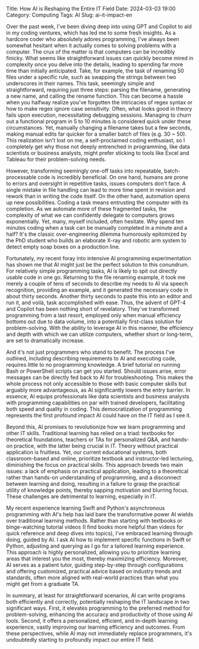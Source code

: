 Title: How AI is Reshaping the Entire IT Field
Date: 2024-03-03 19:00
Category: Computing
Tags: AI
Slug: ai-it-impact-en

Over the past week, I've been diving deep into using GPT and Copilot to aid in my coding ventures, which has led me to some fresh insights. As a hardcore coder who absolutely adores programming, I've always been somewhat hesitant when it actually comes to solving problems with a computer. The crux of the matter is that computers can be incredibly finicky. What seems like straightforward issues can quickly become mired in complexity once you delve into the details, leading to spending far more time than initially anticipated. Take, for example, the task of renaming 50 files under a specific rule, such as swapping the strings between two underscores in their names. This task, seemingly simple and straightforward, requiring just three steps: parsing the filename, generating a new name, and calling the rename function. This can become a hassle when you halfway realize you've forgotten the intricacies of regex syntax or how to make regex ignore case sensitivity. Often, what looks good in theory fails upon execution, necessitating debugging sessions. Managing to churn out a functional program in 5 to 10 minutes is considered quick under these circumstances. Yet, manually changing a filename takes but a few seconds, making manual edits far quicker for a smaller batch of files (e.g. 30 ~ 50). This realization isn't lost on me, a self-proclaimed coding enthusiast, so I completely get why those not deeply entrenched in programming, like data scientists or business analysts, might prefer sticking to tools like Excel and Tableau for their problem-solving needs.

However, transforming seemingly one-off tasks into repeatable, batch-processable code is incredibly beneficial. On one hand, humans are prone to errors and oversight in repetitive tasks, issues computers don't face. A single mistake in file handling can lead to more time spent in revision and rework than in writing the code itself. On the other hand, automation opens up new possibilities. Coding a task means entrusting the computer with its completion. As we automate more of these fragmented tasks, the complexity of what we can confidently delegate to computers grows exponentially. Yet, many, myself included, often hesitate. Why spend ten minutes coding when a task can be manually completed in a minute and a half? It's the classic over-engineering dilemma humorously epitomized by the PhD student who builds an elaborate X-ray and robotic arm system to detect empty soap boxes on a production line.

Fortunately, my recent foray into intensive AI programming experimentation has shown me that AI might just be the perfect solution to this conundrum. For relatively simple programming tasks, AI is likely to spit out directly usable code in one go. Returning to the file renaming example, it took me merely a couple of tens of seconds to describe my needs to AI via speech recognition, providing an example, and it generated the necessary code in about thirty seconds. Another thirty seconds to paste this into an editor and run it, and voilà, task accomplished with ease. Thus, the advent of GPT-4 and Copilot has been nothing short of revelatory. They've transformed programming from a last resort, employed only when manual efficiency bottoms out due to data volume, into a potentially first-class solution for problem-solving. With the ability to leverage AI in this manner, the efficiency and depth with which we can utilize computers, whether short or long-term, are set to dramatically increase.

And it's not just programmers who stand to benefit. The process I've outlined, including describing requirements to AI and executing code, requires little to no programming knowledge. A brief tutorial on running Bash or PowerShell scripts can get you started. Should issues arise, error messages can be directly fed back to AI for troubleshooting. This makes the whole process not only accessible to those with basic computer skills but arguably more advantageous, as AI significantly lowers the entry barrier. In essence, AI equips professionals like data scientists and business analysts with programming capabilities on par with trained developers, facilitating both speed and quality in coding. This democratization of programming represents the first profound impact AI could have on the IT field as I see it.

Beyond this, AI promises to revolutionize how we learn programming and other IT skills. Traditional learning has relied on a triad: textbooks for theoretical foundations, teachers or TAs for personalized Q&A, and hands-on practice, with the latter being crucial in IT. Theory without practical application is fruitless. Yet, our current educational systems, both classroom-based and online, prioritize textbook and instructor-led lecturing, diminishing the focus on practical skills. This approach breeds two main issues: a lack of emphasis on practical application, leading to a theoretical rather than hands-on understanding of programming, and a disconnect between learning and doing, resulting in a failure to grasp the practical utility of knowledge points, thereby sapping motivation and blurring focus. These challenges are detrimental to learning, especially in IT.

My recent experience learning Swift and Python's asynchronous programming with AI's help has laid bare the transformative power AI wields over traditional learning methods. Rather than starting with textbooks or binge-watching tutorial videos (I find books more helpful than videos for quick reference and deep dives into topics), I've embraced learning through doing, guided by AI. I ask AI how to implement specific functions in Swift or Python, adjusting and querying as I go for a tailored learning experience. This approach is highly personalized, allowing you to prioritize learning areas that interest you the most, thereby maximizing efficiency. Moreover, AI serves as a patient tutor, guiding step-by-step through configurations and offering customized, practical advice based on industry trends and standards, often more aligned with real-world practices than what you might get from a graduate TA.

In summary, at least for straightforward scenarios, AI can write programs both efficiently and correctly, potentially reshaping the IT landscape in two significant ways. First, it elevates programming to the preferred method for problem-solving, enhancing the accuracy and productivity of those using AI tools. Second, it offers a personalized, efficient, and in-depth learning experience, vastly improving our learning efficiency and outcomes. From these perspectives, while AI may not immediately replace programmers, it's undoubtedly starting to profoundly impact our entire IT field.